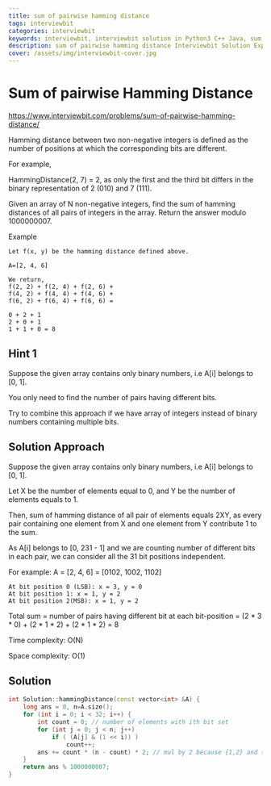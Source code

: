 ```yaml
---
title: sum of pairwise hamming distance
tags: interviewbit
categories: interviewbit
keywords: interviewbit, interviewbit solution in Python3 C++ Java, sum of pairwise hamming distance solution
description: sum of pairwise hamming distance Interviewbit Solution Explained
cover: /assets/img/interviewbit-cover.jpg
---
```


# Sum of pairwise Hamming Distance

https://www.interviewbit.com/problems/sum-of-pairwise-hamming-distance/


Hamming distance between two non-negative integers is defined as the number of positions at which the corresponding bits are different.

For example,

HammingDistance(2, 7) = 2, as only the first and the third bit differs in the binary representation of 2 (010) and 7 (111).

Given an array of N non-negative integers, find the sum of hamming distances of all pairs of integers in the array.
Return the answer modulo 1000000007.

Example
```
Let f(x, y) be the hamming distance defined above.

A=[2, 4, 6]

We return,
f(2, 2) + f(2, 4) + f(2, 6) + 
f(4, 2) + f(4, 4) + f(4, 6) +
f(6, 2) + f(6, 4) + f(6, 6) = 

0 + 2 + 1
2 + 0 + 1
1 + 1 + 0 = 8
```

## Hint 1

Suppose the given array contains only binary numbers, i.e A[i] belongs to [0, 1].

You only need to find the number of pairs having different bits.

Try to combine this approach if we have array of integers instead of binary numbers containing multiple bits.

## Solution Approach

Suppose the given array contains only binary numbers, i.e A[i] belongs to [0, 1].

Let X be the number of elements equal to 0, and Y be the number of elements equals to 1.

Then, sum of hamming distance of all pair of elements equals 2XY, as every pair containing one element from X and one element from Y contribute 1 to the sum.

As A[i] belongs to [0, 231 - 1] and we are counting number of different bits in each pair, we can consider all the 31 bit positions independent.

For example:
A = [2, 4, 6] = [0102, 1002, 1102]</p>

```
At bit position 0 (LSB): x = 3, y = 0
At bit position 1: x = 1, y = 2
At bit position 2(MSB): x = 1, y = 2
```

Total sum = number of pairs having different bit at each bit-position = (2 * 3 * 0) + (2 * 1 * 2) + (2 * 1 * 2) = 8

Time complexity: O(N)

Space complexity: O(1)


## Solution

```cpp
int Solution::hammingDistance(const vector<int> &A) {
    long ans = 0, n=A.size();
    for (int i = 0; i < 32; i++) {
        int count = 0; // number of elements with ith bit set
        for (int j = 0; j < n; j++)
            if ( (A[j] & (1 << i)) )
                count++;
        ans += count * (n - count) * 2; // mul by 2 because {1,2} and {2,1} different pairs
    }
    return ans % 1000000007;
}
```
